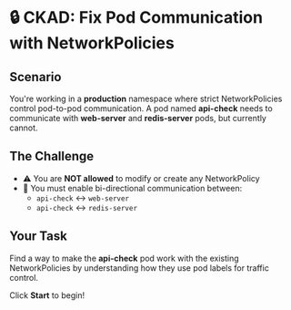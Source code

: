 # 🔒 CKAD: Fix Pod Communication with NetworkPolicies

## Scenario

You're working in a **production** namespace where strict NetworkPolicies control pod-to-pod communication. A pod named **api-check** needs to communicate with **web-server** and **redis-server** pods, but currently cannot.

## The Challenge

- ⚠️ You are **NOT allowed** to modify or create any NetworkPolicy
- 🎯 You must enable bi-directional communication between:
  - `api-check` ↔️ `web-server`
  - `api-check` ↔️ `redis-server`

## Your Task

Find a way to make the **api-check** pod work with the existing NetworkPolicies by understanding how they use pod labels for traffic control.

Click **Start** to begin!
